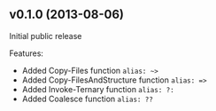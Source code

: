## v0.1.0 (2013-08-06)

Initial public release

Features:

 - Added Copy-Files function `alias: ~>`
 - Added Copy-FilesAndStructure function `alias: =>`
 - Added Invoke-Ternary function `alias: ?:`
 - Added Coalesce function `alias: ??`
